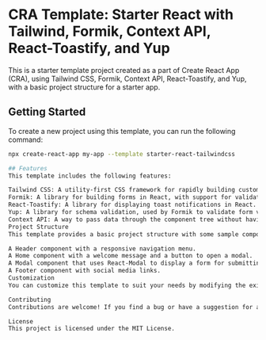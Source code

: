 # CRA Template: Starter React with Tailwind, Formik, Context API, React-Toastify, and Yup

This is a starter template project created as a part of Create React App (CRA), using Tailwind CSS, Formik, Context API, React-Toastify, and Yup, with a basic project structure for a starter app.

## Getting Started

To create a new project using this template, you can run the following command:

```bash
npx create-react-app my-app --template starter-react-tailwindcss

## Features
This template includes the following features:

Tailwind CSS: A utility-first CSS framework for rapidly building custom designs.
Formik: A library for building forms in React, with support for validation, error messages, and more.
React-Toastify: A library for displaying toast notifications in React.
Yup: A library for schema validation, used by Formik to validate form values.
Context API: A way to pass data through the component tree without having to pass props down manually at every level.
Project Structure
This template provides a basic project structure with some sample components, including:

A Header component with a responsive navigation menu.
A Home component with a welcome message and a button to open a modal.
A Modal component that uses React-Modal to display a form for submitting feedback.
A Footer component with social media links.
Customization
You can customize this template to suit your needs by modifying the existing components or adding new ones. You can also modify the styles by editing the tailwind.config.js file or by creating your own CSS files.

Contributing
Contributions are welcome! If you find a bug or have a suggestion for a new feature, please open an issue or submit a pull request.

License
This project is licensed under the MIT License.
